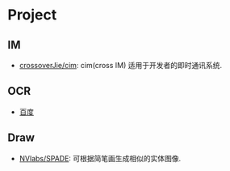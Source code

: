 # Project

## IM
* [crossoverJie/cim](https://github.com/crossoverJie/cim): cim(cross IM) 适用于开发者的即时通讯系统.


## OCR
* [百度](https://cloud.baidu.com/product/ocr/webimage)

## Draw
* [NVlabs/SPADE](https://github.com/NVlabs/SPADE): 可根据简笔画生成相似的实体图像.